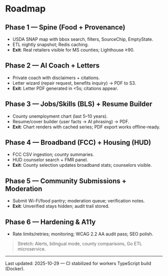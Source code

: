 # Roadmap

## Phase 1 — Spine (Food + Provenance)
- USDA SNAP map with bbox search, filters, SourceChip, EmptyState.
- ETL nightly snapshot; Redis caching.
- **Exit**: Real retailers visible for MS counties; Lighthouse ≥90.

## Phase 2 — AI Coach + Letters
- Private coach with disclaimers + citations.
- Letter wizard (repair request, benefits inquiry) → PDF to S3.
- **Exit**: Letter PDF generated in <5s; citations appear.

## Phase 3 — Jobs/Skills (BLS) + Resume Builder
- County unemployment chart (last 5–10 years).
- Resume/cover builder (user facts → AI phrasing) → PDF.
- **Exit**: Chart renders with cached series; PDF export works offline-ready.

## Phase 4 — Broadband (FCC) + Housing (HUD)
- FCC CSV ingestion; county summaries.
- HUD counselor search + FMR panel.
- **Exit**: County selection updates broadband stats; counselors visible.

## Phase 5 — Community Submissions + Moderation
- Submit Wi-Fi/food pantry; moderation queue; verification notes.
- **Exit**: Unverified stays hidden; audit trail stored.

## Phase 6 — Hardening & A11y
- Rate limits/retries; monitoring; WCAG 2.2 AA audit pass; SEO polish.

> Stretch: Alerts, bilingual mode, county comparisons, Go ETL microservice.

---

Last updated: 2025-10-29 — CI stabilized for workers TypeScript build (Docker).

